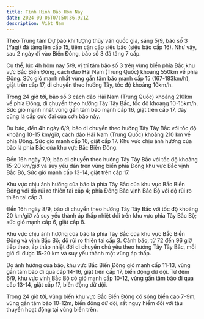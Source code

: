 ```yaml
---
title: Tình Hình Bão Hôm Nay
date: 2024-09-06T07:50:36.921Z
description: Việt Nam
---
```

Theo Trung tâm Dự báo khí tượng thủy văn quốc gia, sáng 5/9, bão số 3 (Yagi) đã tăng lên cấp 15, tiệm cận cấp siêu bão (siêu bão cấp 16). Như vậy, sau 2 ngày đi vào Biển Đông, bão số 3 đã tăng 7 cấp.



Cụ thể, lúc 4h hôm nay 5/9, vị trí tâm bão số 3 trên vùng biển phía Bắc khu vực Bắc Biển Đông, cách đảo Hải Nam (Trung Quốc) khoảng 550km về phía Đông. Sức gió mạnh nhất vùng gần tâm bão mạnh cấp 15 (167-183km/h), giật trên cấp 17, di chuyển theo hướng Tây, tốc độ khoảng 10km/h.



Trong 24 giờ tới, bão số 3 cách đảo Hải Nam (Trung Quốc) khoảng 210km về phía Đông, di chuyển theo hướng Tây Tây Bắc, tốc độ khoảng 10-15km/h. Sức gió mạnh nhất vùng gần tâm bão mạnh cấp 16, giật trên cấp 17, đây cũng là cấp cực đại của cơn bão này.



Dự báo, đến 4h ngày 6/9, bão di chuyển theo hướng Tây Tây Bắc với tốc độ khoảng 10-15 km/giờ, cách đảo Hải Nam (Trung Quốc) khoảng 210 km về phía Đông. Sức gió mạnh cấp 16, giật cấp 17. Khu vực chịu ảnh hưởng của bão là phía Bắc của khu vực Bắc Biển Đông.



Đến 16h ngày 7/9, bão di chuyển theo hướng Tây Tây Bắc với tốc độ khoảng 15-20 km/giờ và suy yếu dần trên vùng biển phía Đông khu vực Bắc vịnh Bắc Bộ, Sức gió mạnh cấp 13-14, giật trên cấp 17.



Khu vực chịu ảnh hưởng của bão là phía Tây Bắc của khu vực Bắc Biển Đông với độ rủi ro thiên tai cấp 4; phía Đông Bắc vịnh Bắc Bộ với độ rủi ro thiên tai cấp 3.



Đến 16h ngày 8/9, bão di chuyển theo hướng Tây Tây Bắc với tốc độ khoảng 20 km/giờ và suy yếu thành áp thấp nhiệt đới trên khu vực phía Tây Bắc Bộ; sức gió mạnh cấp 6, giật cấp 8.



Khu vực chịu ảnh hưởng của bão là phía Tây Bắc của khu vực Bắc Biển Đông và vịnh Bắc Bộ; độ rủi ro thiên tai cấp 3. Cảnh báo, từ 72 đến 96 giờ tiếp theo, áp thấp nhiệt đới di chuyển chủ yếu theo hướng Tây Tây Bắc, mỗi giờ đi được 15-20 km và suy yếu thành một vùng áp thấp.



Do ảnh hưởng của bão, khu vực Bắc Biển Đông gió mạnh cấp 11-13, vùng gần tâm bão đi qua cấp 14-16, giật trên cấp 17, biển động dữ dội. Từ đêm 6/9, khu vực vịnh Bắc Bộ có gió mạnh cấp 10-12, vùng gần tâm bão đi qua cấp 13-14, giật cấp 17, biển động dữ dội.



Trong 24 giờ tới, vùng biển khu vực Bắc Biển Đông có sóng biển cao 7-9m, vùng gần tâm bão 10-12m, biển động dữ dội, rất nguy hiểm đối với tàu thuyền hoạt động tại vùng biển trên.